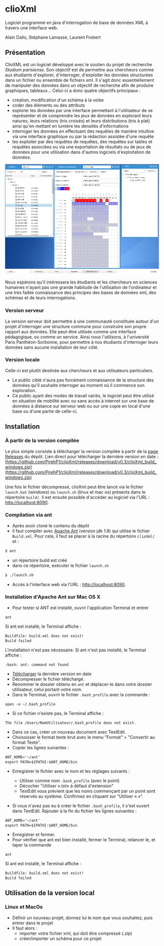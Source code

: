 # clioXml
Logiciel programmé en java d'interrogation de base de données XML à travers une interface web.

Alain Dallo, Stéphane Lamassé, Laurent Frobert

## Présentation

ClioXML est un logiciel développé avec le soutien du projet de recherche *Studium parisiense*. Son objectif est de permettre aux chercheurs comme aux étudiants d'explorer, d'interroger, d'exploiter les données structurées dans un fichier ou ensemble de fichiers xml. 
Il s'agit donc essentiellement de manipuler des données dans un objectif de recherche afin de produire graphiques, tableaux...
Celui-ci a donc quatre objectifs principaux :
* création, modification d'un schéma à la volée
* coder des éléments ou des attributs
* explorer les données par une interface permettant à l'utilisateur de se représenter et de comprendre les jeux de données en explorant leurs natures, leurs relations (tris croisés) et leurs distributions (tris à plat) ainsi qu'en mettant en lumière les densités d'informations
* interroger les données en effectuant des requêtes de manière intuitive via une interface graphique ou par la rédaction assistée d'une requête 
* les exploiter par des requêtes de requêtes, des requêtes sur tables et requêtes associées ou via une exportation de résultats ou de jeux de données pour une utilisation dans d'autres logiciels d'exploitation de données.

![Capture d'écran de l'interface de clioXml](https://github.com/PirehP1/clioXml/blob/master/capture_clioxml.png)


Nous espérons qu'il intéressera les étudiants et les chercheurs en sciences humaines n'ayant pas une grande habitude de l'utilisation de l'ordinateur et une très faible connaissance des principes des bases de données xml, des schémas et de leurs interrogations.

### Version serveur

La version serveur doit permettre à  une communauté constituée autour d'un projet d'interroger une structure commune pour construire son propre rapport aux données. Elle peut-être utilisée comme une interface pédagogique, ou comme un service.  Ainsi nous l'utilisons, à l'université Paris Panthéon-Sorbonne, pour permettre à nos étudiants d'interroger leurs données sans aucune installation de leur côté. 

### Version locale
Celle-ci est plutôt destinée aux chercheurs et aux utilisateurs particuliers.
* Le public ciblé n'aura pas forcément connaissance de la structure des données qu'il souhaite interroger au moment où il commence son exploration.
* Ce public ayant des modes de travail variés, le logiciel peut être utilisé en situation de mobilité avec ou sans accès à internet sur une base de données à distance sur serveur web ou sur une copie en local d'une base ou d'une partie de celle-ci.

## Installation

### À partir de la version compilée

Le plus simple consiste à télécharger la version compilée à partir de la [page Releases](https://github.com/PirehP1/clioXml/releases) du dépôt. Lien direct pour télécharger la dernière version en date : [https://github.com/PirehP1/clioXml/releases/download/v0.3/clioXml_build_windows.zip](https://github.com/PirehP1/clioXml/releases/download/v0.3/clioXml_build_windows.zip)

Une fois le fichier décompressé, clioXml peut être lancé via le fichier `launch.bat` (windows) ou `launch.sh` (linux et mac os) présents dans le répertoire `build/`. Il est ensuite possible d'accéder au logiciel via l'URL : [http://localhost:8090](http://localhost:8090).

### Compilation via ant
* Après avoir cloné le contenu du dépôt 
* Il faut compiler avec [Apache Ant](https://ant.apache.org/) (version jdk 1.8) qui utilise le fichier `Build.xml`. Pour cela, il faut se placer à la racine du répertoire `clioXml/` et :
```sh
$ ant
```
* un répertoire build est créé
* dans ce répertoire, exécuter le fichier `launch.sh`
```sh
$ ./launch.sh
```
* Accès à l'interface web via l'URL : [http://localhost:8090](http://localhost:8090).

### Installation d'Apache Ant sur Mac OS X
* Pour tester si ANT est installé, ouvrir l'application Terminal et entrer
```
ant
```
Si ant est installé, le Terminal affiche :
```
Buildfile: build.xml does not exist!
Build failed
```
L'installation n'est pas nécessaire.
Si ant n'est pas installé, le Terminal affiche :
```
-bash: ant: command not found
```

* [Télécharger](http://ant.apache.org/bindownload.cgi) la dernière version en date
* Décompresser le fichier téléchargé.
* Renommer le dossier obtenu en `ant` et déplacer-le dans votre dossier utilisateur, celui portant votre nom.
* Dans le Terminal, ouvrir le fichier `.bash_profile` avec la commande :
```
open -e ~/.bash_profile
```
* Si ce fichier n'existe pas, le Terminal affiche :
```
The file /Users/NomUtilisateur/.bash_profile does not exist.
```
* Dans ce cas, créer un nouveau document avec TextEdit.
* Choississer le format texte brut avec le menu "Format" > "Convertir au format Texte".
* Copier les lignes suivantes :
```
ANT_HOME='~/ant'
export PATH=${PATH}:$ANT_HOME/bin
```
* Enregistrer le fichier avec le nom et les réglages suivants :
	* Utiliser comme nom `.bash_profile` (avec le point)
	* Décocher "Utiliser «.txt» à défaut d'extension"
	* TextEdit vous prévient que les noms commençant par un point sont réservés au système. Confirmez en cliquant sur "Utiliser «.»".

* Si vous n'avez pas eu à créer le fichier `.bash_profile`, il s'est ouvert dans TextEdit. Rajouter à la fin du fichier les lignes suivantes :
```
ANT_HOME='~/ant'
export PATH=${PATH}:$ANT_HOME/bin
```
* Enregistrer et fermer.
* Pour vérifier que ant est bien installé, fermer le Terminal, relancer le, et taper la commande
```
ant
```
Si ant est installé, le Terminal affiche :
```
Buildfile: build.xml does not exist!
Build failed
```

## Utilisation de la version local 

### Linux et MacOs 
* Définir un nouveau projet, donnez lui le nom que vous souhaitez, puis entrer dans le projet 
* Il faut alors :
	* importer votre fichier xml, qui doit être compressé (.zip)
	* créer/importer un schéma pour ce projet 
